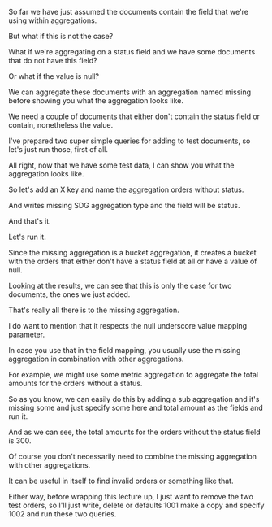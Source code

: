 So far we have just assumed the documents contain the field that we're using within aggregations.

But what if this is not the case?

What if we're aggregating on a status field and we have some documents that do not have this field?

Or what if the value is null?

We can aggregate these documents with an aggregation named missing before showing you what the aggregation looks like.

We need a couple of documents that either don't contain the status field or contain, nonetheless the value.

I've prepared two super simple queries for adding to test documents, so let's just run those, first of all.

All right, now that we have some test data, I can show you what the aggregation looks like.

So let's add an X key and name the aggregation orders without status.

And writes missing SDG aggregation type and the field will be status.

And that's it.

Let's run it.

Since the missing aggregation is a bucket aggregation, it creates a bucket with the orders that either don't have a status field at all or have a value of null.

Looking at the results, we can see that this is only the case for two documents, the ones we just added.

That's really all there is to the missing aggregation.

I do want to mention that it respects the null underscore value mapping parameter.

In case you use that in the field mapping, you usually use the missing aggregation in combination with other aggregations.

For example, we might use some metric aggregation to aggregate the total amounts for the orders without a status.

So as you know, we can easily do this by adding a sub aggregation and it's missing some and just specify some here and total amount as the fields and run it.

And as we can see, the total amounts for the orders without the status field is 300.

Of course you don't necessarily need to combine the missing aggregation with other aggregations.

It can be useful in itself to find invalid orders or something like that.

Either way, before wrapping this lecture up, I just want to remove the two test orders, so I'll just write, delete or defaults 1001 make a copy and specify 1002 and run these two queries.

